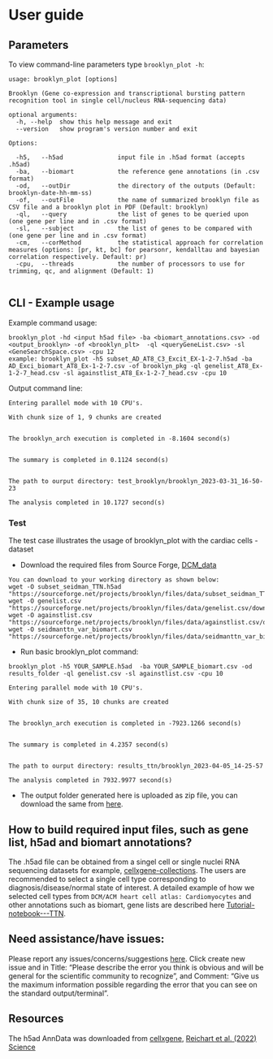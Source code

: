 # User guide

## Parameters

To view command-line parameters type `brooklyn_plot -h`:
```
usage: brooklyn_plot [options]

Brooklyn (Gene co-expression and transcriptional bursting pattern recognition tool in single cell/nucleus RNA-sequencing data)

optional arguments:
  -h, --help  show this help message and exit
  --version   show program's version number and exit

Options:

  -h5,   --h5ad               input file in .h5ad format (accepts .h5ad)
  -ba,   --biomart            the reference gene annotations (in .csv format)
  -od,   --outDir             the directory of the outputs (Default: brooklyn-date-hh-mm-ss)
  -of,   --outFile            the name of summarized brooklyn file as CSV file and a brooklyn plot in PDF (Default: brooklyn)
  -ql,   --query              the list of genes to be queried upon (one gene per line and in .csv format)
  -sl,   --subject            the list of genes to be compared with (one gene per line and in .csv format)
  -cm,   --corMethod          the statistical approach for correlation measures (options: [pr, kt, bc] for pearsonr, kendalltau and bayesian correlation respectively. Default: pr)
  -cpu,  --threads            the number of processors to use for trimming, qc, and alignment (Default: 1)
  
```

## CLI - Example usage 

Example command usage:
```
brooklyn_plot -hd <input h5ad file> -ba <biomart_annotations.csv> -od <output_brooklyn> -of <brooklyn_plt>  -ql <queryGeneList.csv> -sl <GeneSearchSpace.csv> -cpu 12  
example: brooklyn_plot -h5 subset_AD_AT8_C3_Excit_EX-1-2-7.h5ad -ba AD_Exci_biomart_AT8_Ex-1-2-7.csv -of brooklyn_pkg -ql genelist_AT8_Ex-1-2-7_head.csv -sl againstlist_AT8_Ex-1-2-7_head.csv -cpu 10
```
Output command line:
```
Entering parallel mode with 10 CPU's.

With chunk size of 1, 9 chunks are created


The brooklyn_arch execution is completed in -8.1604 second(s)


The summary is completed in 0.1124 second(s)


The path to ourput directory: test_brooklyn/brooklyn_2023-03-31_16-50-23

The analysis completed in 10.1727 second(s)

```

### Test 
The test case illustrates the usage of brooklyn_plot with the cardiac cells - dataset  

- Download the required files from Source Forge, [DCM_data](https://sourceforge.net/projects/brooklyn/files/data/)
```
You can download to your working directory as shown below:
wget -O subset_seidman_TTN.h5ad "https://sourceforge.net/projects/brooklyn/files/data/subset_seidman_TTN.h5ad/download"
wget -O genelist.csv "https://sourceforge.net/projects/brooklyn/files/data/genelist.csv/download"
wget -O againstlist.csv "https://sourceforge.net/projects/brooklyn/files/data/againstlist.csv/download"
wget -O seidmanttn_var_biomart.csv "https://sourceforge.net/projects/brooklyn/files/data/seidmanttn_var_biomart.csv/download"
```
- Run basic brooklyn_plot command: 
```
brooklyn_plot -h5 YOUR_SAMPLE.h5ad  -ba YOUR_SAMPLE_biomart.csv -od results_folder -ql genelist.csv -sl againstlist.csv -cpu 10

Entering parallel mode with 10 CPU's.

With chunk size of 35, 10 chunks are created


The brooklyn_arch execution is completed in -7923.1266 second(s)


The summary is completed in 4.2357 second(s)


The path to ourput directory: results_ttn/brooklyn_2023-04-05_14-25-57

The analysis completed in 7932.9977 second(s)
```
- The output folder generated here is uploaded as zip file, you can download the same from [here](https://sourceforge.net/projects/brooklyn/files/data/results_ttn.zip/download).

## How to build required input files, such as gene list, h5ad and biomart annotations? 
The .h5ad file can be obtained from a singel cell or single nuclei RNA sequencing datasets for example, [cellxgene-collections](https://cellxgene.cziscience.com/collections). The users are recommended to select a single cell type corresponding to diagnosis/disease/normal state of interest. A detailed example of how we selected cell types from `DCM/ACM heart cell atlas: Cardiomyocytes` and other annotations such as biomart, gene lists are described here [Tutorial-notebook---TTN](https://brooklyn-plot.readthedocs.io/en/latest/notebooks/example_TTN_CV_DCM.html#Tutorial-notebook---TTN).

## Need assistance/have issues: 
Please report any issues/concerns/suggestions [here](https://github.com/arunhpatil/brooklyn/issues). Click create new issue and in Title: “Please describe the error you think is obvious and will be general for the scientific community to recognize”, and Comment: “Give us the maximum information possible regarding the error that you can see on the standard output/terminal”.

## Resources 
The h5ad AnnData was downloaded from [cellxgene](https://cellxgene.cziscience.com/collections/e75342a8-0f3b-4ec5-8ee1-245a23e0f7cb), [Reichart et al. (2022) Science](https://www.science.org/doi/10.1126/science.abo1984)

